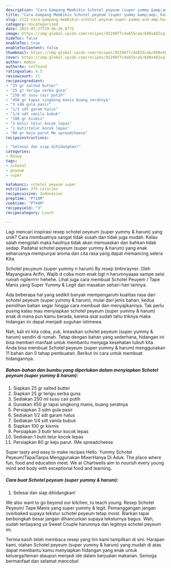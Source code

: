 ```yaml
---
description: "Cara Gampang Membikin Schotel peyeum (super yummy &amp;amp; harum) yang Lezat"
title: "Cara Gampang Membikin Schotel peyeum (super yummy &amp;amp; harum) yang Lezat"
slug: 2112-cara-gampang-membikin-schotel-peyeum-super-yummy-and-amp-harum-yang-lezat
category: Uncategorized
date: 2023-03-27T19:46:26.877Z
image: https://img-global.cpcdn.com/recipes/92298f7c4e655cab/680x482cq70/schotel-peyeum-super-yummy-harum-foto-resep-utama.jpg
hideToc: false
enableToc: true
enableTocContent: false
thumbnail: https://img-global.cpcdn.com/recipes/92298f7c4e655cab/680x482cq70/schotel-peyeum-super-yummy-harum-foto-resep-utama.jpg
cover: https://img-global.cpcdn.com/recipes/92298f7c4e655cab/680x482cq70/schotel-peyeum-super-yummy-harum-foto-resep-utama.jpg
author: Admin
authorAv: notfound
ratingvalue: 4.5
reviewcount: 21
recipeingredient:
- "25 gr salted butter"
- "25 gr terigu serba guna"
- "250 ml susu cair putih"
- "450 gr tapai singkong manis buang seratnya"
- "3 sdm gula pasir"
- "1/2 sdt garam halus"
- "1/4 sdt vanila bubuk"
- "100 gr kismis"
- "3 butir telur kocok lepas"
- "1 butirtelur kocok lepas"
- "80 gr keju parut Me spreadcheese"
recipeinstructions:

- "Selesai dan siap dihidangkan!"
categories:
- Resep
tags:
- schotel
- peyeum
- super

katakunci: schotel peyeum super 
nutrition: 275 calories
recipecuisine: Indonesian
preptime: "PT18M"
cooktime: "PT44M"
recipeyield: "3"
recipecategory: Lunch

---
```





Lagi mencari inspirasi resep schotel peyeum (super yummy &amp; harum) yang unik? Cara membuatnya sangat tidak susah dan tidak juga mudah. Kalau salah mengolah maka hasilnya tidak akan memuaskan dan bahkan tidak sedap. Padahal schotel peyeum (super yummy &amp; harum) yang enak seharusnya mempunyai aroma dan cita rasa yang dapat memancing selera Kita.





Schotel peuyeum (super yummy n harum) By resep tintinrayner. Oleh Mayangsara Arifin, Wajib d coba mom enak bgt n harumnyaaaa sampe seisi rumah ngilerrrrr hehehe. Lihat juga cara membuat Schotel Peuyem / Tape Manis yang Super Yummy &amp; Legit dan masakan sehari-hari lainnya.

Ada beberapa hal yang sedikit banyak mempengaruhi kualitas rasa dari schotel peyeum (super yummy &amp; harum), mulai dari jenis bahan, kedua pemilihan bahan segar hingga cara membuat dan menyajikannya. Tak perlu pusing kalau mau menyiapkan schotel peyeum (super yummy &amp; harum) enak di mana pun kamu berada, karena asal sudah tahu triknya maka hidangan ini dapat menjadi suguhan istimewa.






Nah, kali ini kita coba, yuk, kreasikan schotel peyeum (super yummy &amp; harum) sendiri di rumah. Tetap dengan bahan yang sederhana, hidangan ini bisa memberi manfaat untuk membantu menjaga kesehatan tubuh kita. Anda bisa membuat Schotel peyeum (super yummy &amp; harum) menggunakan 11 bahan dan 0 tahap pembuatan. Berikut ini cara untuk membuat hidangannya.

<!--inarticleads1-->

##### Bahan-bahan dan bumbu yang diperlukan dalam menyiapkan Schotel peyeum (super yummy &amp; harum):

1. Siapkan 25 gr salted butter
1. Siapkan 25 gr terigu serba guna
1. Sediakan 250 ml susu cair putih
1. Gunakan 450 gr tapai singkong manis, buang seratnya
1. Persiapkan 3 sdm gula pasir
1. Sediakan 1/2 sdt garam halus
1. Sediakan 1/4 sdt vanila bubuk
1. Siapkan 100 gr kismis
1. Persiapkan 3 butir telur kocok lepas
1. Sediakan 1 butir.telur kocok lepas
1. Persiapkan 80 gr keju parut. (Me spreadcheese


Super tasty and easy to make recipes Hello. Yummy Schotel Peyeum/TapaiTanpa Menggunakan MixerHanya Di Aduk. The place where fun, food and education meet. We at Chartwells aim to nourish every young mind and body with exceptional food and learning. 

<!--inarticleads2-->

##### Cara buat Schotel peyeum (super yummy &amp; harum):


1. Selesai dan siap dihidangkan!

We also want to go beyond our kitchen, to teach young. Resep Schotel Peyeum/ Tape Manis yang super yummy &amp; legit. Pemanggangan jangan overbaked supaya tekstur schotel peyeum tetap moist. Biarkan tapai berbongkah besar jangan dihancurkan supaya teksturnya bagus. Wah, sudah terbayang ya Sweet Couple harumnya dan legitnya schotel peyeum ini. 

Terima kasih telah membaca resep yang tim kami tampilkan di sini. Harapan kami, olahan Schotel peyeum (super yummy &amp; harum) yang mudah di atas dapat membantu kamu menyiapkan hidangan yang enak untuk keluarga/teman ataupun menjadi ide dalam berjualan makanan. Semoga bermanfaat dan selamat mencoba!

